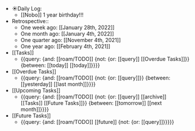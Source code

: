 - ☀️Daily Log:
    - [[Nobo]] 1 year birthday!!!
- Retrospective::
    - One week ago: [[January 28th, 2022]]
    - One month ago: [[January 4th, 2022]]
    - One quarter ago: [[November 4th, 2021]]
    - One year ago: [[February 4th, 2021]]
- [[Tasks]]
    - {{query: {and: [[roam/TODO]] {not: {or: [[query]] [[Overdue Tasks]]}} {between: [[today]] [[today]]}}}}
- [[Overdue Tasks]]
    - {{query: {and: [[roam/TODO]] {not: {or: [[query]]}} {between: [[yesterday]] [[last month]]}}}}
- [[Upcoming Tasks]]
    - {{query: {and: [[roam/TODO]] {not: {or: [[query]] [[archive]] [[Tasks]] [[Future Tasks]]}} {between: [[tomorrow]] [[next month]]}}}}
- [[Future Tasks]]
    - {{query: {and: [[roam/TODO]] [[future]] {not: {or: [[query]]}}}}}
